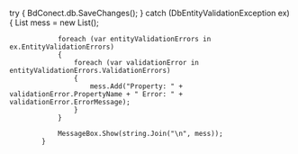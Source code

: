 try
            {
                BdConect.db.SaveChanges();
            }
            catch (DbEntityValidationException ex)
            {
                List<string> mess = new List<string>();

                foreach (var entityValidationErrors in ex.EntityValidationErrors)
                {
                    foreach (var validationError in entityValidationErrors.ValidationErrors)
                    {
                        mess.Add("Property: " + validationError.PropertyName + " Error: " + validationError.ErrorMessage);
                    }
                }

                MessageBox.Show(string.Join("\n", mess));
            }
